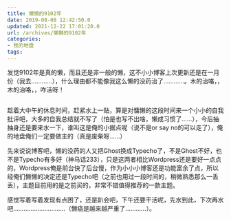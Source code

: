 ```yaml
---
title: 懒懒的9102年
date: 2019-08-08 12:42:50.0
updated: 2021-12-22 17:01:20.0
url: /archives/懒懒的9102年
categories: 
- 我的地盘
tags: 
---
```


<!-- wp:paragraph -->
<p>发觉9102年是真的懒，而且还是非一般的懒，这不小小博客上次更新还是在一月份（我去…………），什么理由都不能像我这么懒的没药治了…………。木的治咯，，木的治咯，，咋活呀！</p>
<!-- /wp:paragraph -->

<!-- wp:image {"id":486} -->
<figure class="wp-block-image"><img src="https://cdn.uu126.cn/wp-content/uploads/2019/08/3310300122.jpeg?imageView2/1/w/1024/h/613#" alt="" class="wp-image-486"/></figure>
<!-- /wp:image -->

<!-- wp:paragraph -->
<p>趁着大中午的休息时间，赶紧水上一贴，算是对慵懒的这段时间来一个小小的自我批评吧，大多的自我总结就不写了（怕是也写不出啥，懒成习惯了……），今后抽抽身还是要来水一下，谁叫这是俺的小据点呢（说不是or say no的可以走了），俺的地盘俺们一定要做主的（真是废柴呀……）</p>
<!-- /wp:paragraph -->

<!-- wp:paragraph -->
<p>先来说说博客吧，懒的没药的人又把Ghost换成Typecho了，不是Ghost不好，也不是Typecho有多好（神马话233），只是这两者相比Wordpress还是要好一点点的，Wordpress俺是前台快了后台慢，作为小小小博客还是功能富余了点，所以经俺们懒懒的决定还是Typecho吧（之前也用过一段时间的，稍微熟悉那么一丢丢），主题目前用的是之前买的，非常不错值得推荐的一款主题。</p>
<!-- /wp:paragraph -->

<!-- wp:paragraph -->
<p>感觉写着写着发现有点困了，还是趴会吧，下午还要干活呢，先水到此，下次再水吧…………………………（懒癌是越来越严重了…………）。</p>
<!-- /wp:paragraph -->